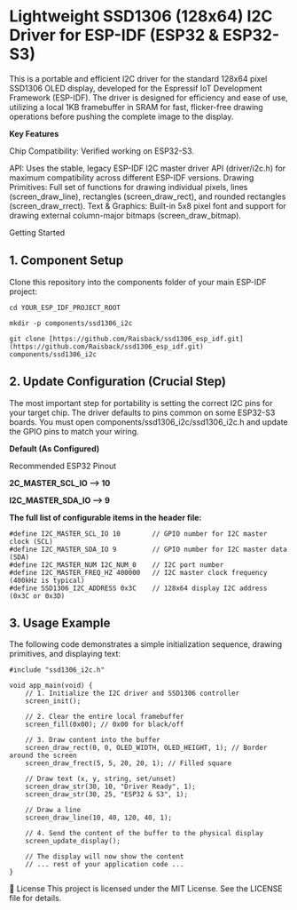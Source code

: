 # Lightweight SSD1306 (128x64) I2C Driver for ESP-IDF (ESP32 & ESP32-S3)

This is a portable and efficient I2C driver for the standard 128x64 pixel SSD1306 OLED display, developed for the Espressif IoT Development Framework (ESP-IDF).
The driver is designed for efficiency and ease of use, utilizing a local 1KB framebuffer in SRAM for fast, flicker-free drawing operations before pushing the complete image to the display.

**Key Features**

 Chip Compatibility: Verified working on  ESP32-S3.

API: Uses the stable, legacy ESP-IDF I2C master driver API (driver/i2c.h) for maximum compatibility across different ESP-IDF versions.
Drawing Primitives: Full set of functions for drawing individual pixels, lines (screen_draw_line), rectangles (screen_draw_rect), and rounded rectangles (screen_draw_rrect).
Text & Graphics: Built-in 5x8 pixel font and support for drawing external column-major bitmaps (screen_draw_bitmap).

 Getting Started

## 1. Component Setup

Clone this repository into the components folder of your main ESP-IDF project:

```cd YOUR_ESP_IDF_PROJECT_ROOT```

```mkdir -p components/ssd1306_i2c```

```git clone [https://github.com/Raisback/ssd1306_esp_idf.git](https://github.com/Raisback/ssd1306_esp_idf.git) components/ssd1306_i2c```


## 2. Update Configuration (Crucial Step)

The most important step for portability is setting the correct I2C pins for your target chip. The driver defaults to pins common on some ESP32-S3 boards.
You must open components/ssd1306_i2c/ssd1306_i2c.h and update the GPIO pins to match your wiring.


**Default (As Configured)**

Recommended ESP32 Pinout

**2C_MASTER_SCL_IO --> 10**

**I2C_MASTER_SDA_IO -->  9**


**The full list of configurable items in the header file:**
```
#define I2C_MASTER_SCL_IO 10        // GPIO number for I2C master clock (SCL)
#define I2C_MASTER_SDA_IO 9         // GPIO number for I2C master data (SDA)
#define I2C_MASTER_NUM I2C_NUM_0    // I2C port number
#define I2C_MASTER_FREQ_HZ 400000   // I2C master clock frequency (400kHz is typical)
#define SSD1306_I2C_ADDRESS 0x3C    // 128x64 display I2C address (0x3C or 0x3D)
```

## 3. Usage Example

The following code demonstrates a simple initialization sequence, drawing primitives, and displaying text:
```
#include "ssd1306_i2c.h"

void app_main(void) {
    // 1. Initialize the I2C driver and SSD1306 controller
    screen_init();

    // 2. Clear the entire local framebuffer
    screen_fill(0x00); // 0x00 for black/off

    // 3. Draw content into the buffer
    screen_draw_rect(0, 0, OLED_WIDTH, OLED_HEIGHT, 1); // Border around the screen
    screen_draw_frect(5, 5, 20, 20, 1); // Filled square
    
    // Draw text (x, y, string, set/unset)
    screen_draw_str(30, 10, "Driver Ready", 1);
    screen_draw_str(30, 25, "ESP32 & S3", 1);
    
    // Draw a line
    screen_draw_line(10, 40, 120, 40, 1);

    // 4. Send the content of the buffer to the physical display
    screen_update_display();

    // The display will now show the content
    // ... rest of your application code ...
}
```

📜 License
This project is licensed under the MIT License. See the LICENSE file for details.
